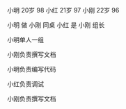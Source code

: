 
小明 20岁 98
小红 21岁 97
小刚 22岁 96

小明 做 小刚 同桌
小红 是 小刚 组长

小明单人一组


小刚负责撰写文档

小明负责编写代码

小红负责调试

小刚负责撰写文档

